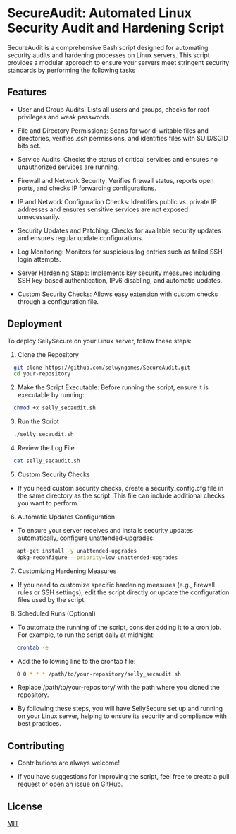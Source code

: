 
# SecureAudit: Automated Linux Security Audit and Hardening Script

SecureAudit is a comprehensive Bash script designed for automating security audits and hardening processes on Linux servers. This script provides a modular approach to ensure your servers meet stringent security standards by performing the following tasks




## Features

- User and Group Audits: Lists all users and groups, checks for root privileges and weak passwords.

- File and Directory Permissions: Scans for world-writable files and directories, verifies .ssh permissions, and identifies files with SUID/SGID bits set.

- Service Audits: Checks the status of critical services and ensures no unauthorized services are running.

- Firewall and Network Security: Verifies firewall status, reports open ports, and checks IP forwarding configurations.

- IP and Network Configuration Checks: Identifies public vs. private IP addresses and ensures sensitive services are not exposed unnecessarily.

- Security Updates and Patching: Checks for available security updates and ensures regular update configurations.

- Log Monitoring: Monitors for suspicious log entries such as failed SSH login attempts.
- Server Hardening Steps: Implements key security measures including SSH key-based authentication, IPv6 disabling, and automatic updates.
- Custom Security Checks: Allows easy extension with custom checks through a configuration file.



## Deployment

To deploy SellySecure on your Linux server, follow these steps:

1. Clone the Repository

```bash
  git clone https://github.com/selwyngomes/SecureAudit.git
  cd your-repository
```
2. Make the Script Executable: Before running the script, ensure it is executable by running:

```bash
  chmod +x selly_secaudit.sh
```
3. Run the Script
```bash
  ./selly_secaudit.sh
```
4. Review the Log File
```bash
  cat selly_secaudit.sh
```
5. Custom Security Checks
- If you need custom security checks, create a security_config.cfg file in the same directory as the script. This file can include additional checks you want to perform.
6. Automatic Updates Configuration
- To ensure your server receives and installs security updates automatically, configure unattended-upgrades:
```bash
   apt-get install -y unattended-upgrades
   dpkg-reconfigure --priority=low unattended-upgrades
```
7. Customizing Hardening Measures
- If you need to customize specific hardening measures (e.g., firewall rules or SSH settings), edit the script directly or update the configuration files used by the script.
8. Scheduled Runs (Optional)
- To automate the running of the script, consider adding it to a cron job. For example, to run the script daily at midnight:
```bash
   crontab -e
```
- Add the following line to the crontab file:
```bash
   0 0 * * * /path/to/your-repository/selly_secaudit.sh
```
- Replace /path/to/your-repository/ with the path where you cloned the repository.

- By following these steps, you will have SellySecure set up and running on your Linux server, helping to ensure its security and compliance with best practices.




## Contributing

- Contributions are always welcome!

- If you have suggestions for improving the script, feel free to create a pull request or open an issue on GitHub.


## License

[MIT](https://choosealicense.com/licenses/mit/)

